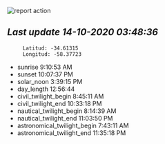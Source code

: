 ![report action](https://github.com/matiasz8/actions-for-reports/workflows/report%20action/badge.svg?branch=develop) 


## *****Last update 14-10-2020 03:48:36*****



		 Latitud: -34.61315
		 Longitud: -58.37723

 - sunrise 	 9:10:53 AM
 - sunset 	 10:07:37 PM
 - solar_noon 	 3:39:15 PM
 - day_length 	 12:56:44
 - civil_twilight_begin 	 8:45:11 AM
 - civil_twilight_end 	 10:33:18 PM
 - nautical_twilight_begin 	 8:14:39 AM
 - nautical_twilight_end 	 11:03:50 PM
 - astronomical_twilight_begin 	 7:43:11 AM
 - astronomical_twilight_end 	 11:35:18 PM
